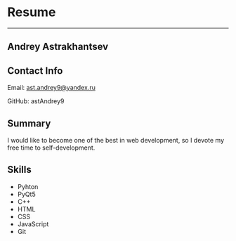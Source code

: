 # Resume
***

## Andrey Astrakhantsev

## Contact Info
Email: ast.andrey9@yandex.ru  

GitHub: astAndrey9

## Summary
I would like to become one of the best in web development, so I devote my free time to self-development.

## Skills
 - Pyhton
 - PyQt5
 - C++
 - HTML
 - CSS
 - JavaScript
 - Git
